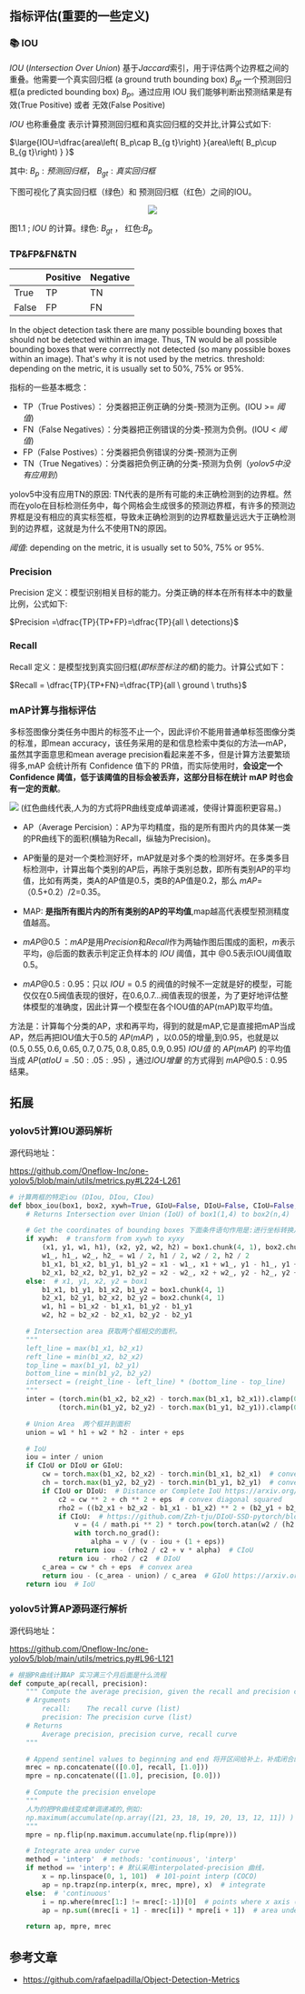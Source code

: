 


## 指标评估(重要的一些定义)

### 📚 IOU

$IOU$ (*Intersection Over Union*)  基于*Jaccard*索引，用于评估两个边界框之间的重叠。他需要一个真实回归框 (a ground truth bounding box) $B_{gt}$ 一个预测回归框(a predicted bounding box) $B_{p}$。通过应用 IOU 我们能够判断出预测结果是有效(True Positive) 或者 无效(False Positive) 

$IOU$ 也称重叠度 表示计算预测回归框和真实回归框的交并比,计算公式如下:



$\large{IOU=\dfrac{area\left( B_p\cap B_{g t}\right) }{area\left( B_p\cup B_{g t}\right) }
}$

其中: $B_p:预测回归框$，
$B_{g t}:真实回归框$



下图可视化了真实回归框（绿色）和 预测回归框（红色）之间的IOU。

<center> <img src="./map_analysis_imgs/iou.png"> </center>

图1.1 ; $IOU$ 的计算。绿色: $B_{g t}$ ， 红色:$B_p$

### TP&FP&FN&TN


|       | Positive | Negative |
| ----- | -------- | -------- |
| True  | TP       | TN       |
| False | FP       | FN       |



In the object detection task there are many possible bounding boxes that should not be detected within an image. Thus, TN would be all possible bounding boxes that were corrrectly not detected (so many possible boxes within an image). That's why it is not used by the metrics.
threshold: depending on the metric, it is usually set to 50%, 75% or 95%.


指标的一些基本概念：

- TP（True Postives）： 分类器把正例正确的分类-预测为正例。(IOU >=  _阈值_)
- FN（False Negatives）：分类器把正例错误的分类-预测为负例。(IOU <  _阈值_)
- FP（False Postives）：分类器把负例错误的分类-预测为正例
- TN（True Negatives）：分类器把负例正确的分类-预测为负例（*yolov5中没有应用到*）


yolov5中没有应用TN的原因:
TN代表的是所有可能的未正确检测到的边界框。然而在yolo在目标检测任务中，每个网格会生成很多的预测边界框，有许多的预测边界框是没有相应的真实标签框，导致未正确检测到的边界框数量远远大于正确检测到的边界框，这就是为什么不使用TN的原因。


_阈值_:  depending on the metric, it is usually set to 50%, 75% or 95%.

### Precision

Precision 定义：模型识别相关目标的能力。分类正确的样本在所有样本中的数量比例，公式如下:


$Precision =\dfrac{TP}{TP+FP}=\dfrac{TP}{all \ detections}$





### Recall 

Recall 定义：是模型找到真实回归框(*即标签标注的框*)的能力。计算公式如下：

$Recall = \dfrac{TP}{TP+FN}=\dfrac{TP}{all \ ground \ truths}$


### mAP计算与指标评估

 多标签图像分类任务中图片的标签不止一个，因此评价不能用普通单标签图像分类的标准，即mean accuracy，该任务采用的是和信息检索中类似的方法—mAP，虽然其字面意思和mean average precision看起来差不多，但是计算方法要繁琐得多,mAP 会统计所有 Confidence 值下的 PR值，而实际使用时，**会设定一个 Confidence 阈值，低于该阈值的目标会被丢弃，这部分目标在统计 mAP 时也会有一定的贡献**。 

<img src="map_analysis_imgs/interpolated_precision_v2.png">
(红色曲线代表,人为的方式将PR曲线变成单调递减，使得计算面积更容易。)

- AP（Average Percision）：AP为平均精度，指的是所有图片内的具体某一类的PR曲线下的面积(横轴为Recall，纵轴为Precision)。
- AP衡量的是对一个类检测好坏，mAP就是对多个类的检测好坏。在多类多目标检测中，计算出每个类别的AP后，再除于类别总数，即所有类别AP的平均值，比如有两类，类A的AP值是0.5，类B的AP值是0.2，那么 $mAP$=（0.5+0.2）/2=0.35。
- MAP: **是指所有图片内的所有类别的AP的平均值**,map越高代表模型预测精度值越高。
- $mAP@0.5$ ：$mAP$是用$Precision$和$Recall$作为两轴作图后围成的面积，$m$表示平均，@后面的数表示判定正负样本的 $IOU$ 阈值，其中 @0.5表示IOU阈值取0.5。

- $mAP@0.5:0.95$：只以 $IOU=0.5$ 的阀值的时候不一定就是好的模型，可能仅仅在0.5阀值表现的很好，在0.6,0.7...阀值表现的很差，为了更好地评估整体模型的准确度，因此计算一个模型在各个IOU值的AP(mAP)取平均值。

方法是：计算每个分类的AP，求和再平均，得到的就是mAP,它是直接把mAP当成AP，然后再把IOU值大于0.5的 $AP(mAP)$ ，以0.05的增量,到0.95，也就是以 $(0.5, 0.55, 0.6, 0.65, 0.7, 0.75, 0.8, 0.85, 0.9, 0.95)$ $IOU值$ 的 $AP(mAP)$ 的平均值当成 $AP(at IoU=.50:.05:.95)$ ，通过$IOU增量$ 的方式得到  $mAP@0.5:0.95$ 结果。


## 拓展 
### yolov5计算IOU源码解析
源代码地址：

https://github.com/Oneflow-Inc/one-yolov5/blob/main/utils/metrics.py#L224-L261



```python 
# 计算两框的特定iou (DIou, DIou, CIou) 
def bbox_iou(box1, box2, xywh=True, GIoU=False, DIoU=False, CIoU=False, eps=1e-7):
    # Returns Intersection over Union (IoU) of box1(1,4) to box2(n,4)

    # Get the coordinates of bounding boxes 下面条件语句作用是:进行坐标转换从而获取yolo格式边界框的坐标
    if xywh:  # transform from xywh to xyxy
        (x1, y1, w1, h1), (x2, y2, w2, h2) = box1.chunk(4, 1), box2.chunk(4, 1)
        w1_, h1_, w2_, h2_ = w1 / 2, h1 / 2, w2 / 2, h2 / 2
        b1_x1, b1_x2, b1_y1, b1_y2 = x1 - w1_, x1 + w1_, y1 - h1_, y1 + h1_
        b2_x1, b2_x2, b2_y1, b2_y2 = x2 - w2_, x2 + w2_, y2 - h2_, y2 + h2_
    else:  # x1, y1, x2, y2 = box1
        b1_x1, b1_y1, b1_x2, b1_y2 = box1.chunk(4, 1)
        b2_x1, b2_y1, b2_x2, b2_y2 = box2.chunk(4, 1)
        w1, h1 = b1_x2 - b1_x1, b1_y2 - b1_y1
        w2, h2 = b2_x2 - b2_x1, b2_y2 - b2_y1

    # Intersection area 获取两个框相交的面积。
    """
    left_line = max(b1_x1, b2_x1)
    reft_line = min(b1_x2, b2_x2)
    top_line = max(b1_y1, b2_y1)
    bottom_line = min(b1_y2, b2_y2)
    intersect = (reight_line - left_line) * (bottom_line - top_line)
    """
    inter = (torch.min(b1_x2, b2_x2) - torch.max(b1_x1, b2_x1)).clamp(0) * \
            (torch.min(b1_y2, b2_y2) - torch.max(b1_y1, b2_y1)).clamp(0)

    # Union Area  两个框并到面积
    union = w1 * h1 + w2 * h2 - inter + eps

    # IoU 
    iou = inter / union
    if CIoU or DIoU or GIoU:
        cw = torch.max(b1_x2, b2_x2) - torch.min(b1_x1, b2_x1)  # convex (smallest enclosing box) width
        ch = torch.max(b1_y2, b2_y2) - torch.min(b1_y1, b2_y1)  # convex height
        if CIoU or DIoU:  # Distance or Complete IoU https://arxiv.org/abs/1911.08287v1
            c2 = cw ** 2 + ch ** 2 + eps  # convex diagonal squared
            rho2 = ((b2_x1 + b2_x2 - b1_x1 - b1_x2) ** 2 + (b2_y1 + b2_y2 - b1_y1 - b1_y2) ** 2) / 4  # center dist ** 2
            if CIoU:  # https://github.com/Zzh-tju/DIoU-SSD-pytorch/blob/master/utils/box/box_utils.py#L47
                v = (4 / math.pi ** 2) * torch.pow(torch.atan(w2 / (h2 + eps)) - torch.atan(w1 / (h1 + eps)), 2)
                with torch.no_grad():
                    alpha = v / (v - iou + (1 + eps))
                return iou - (rho2 / c2 + v * alpha)  # CIoU
            return iou - rho2 / c2  # DIoU
        c_area = cw * ch + eps  # convex area
        return iou - (c_area - union) / c_area  # GIoU https://arxiv.org/pdf/1902.09630.pdf
    return iou  # IoU
```
### yolov5计算AP源码逐行解析

源代码地址：
 
https://github.com/Oneflow-Inc/one-yolov5/blob/main/utils/metrics.py#L96-L121

```python
# 根据PR曲线计算AP 实习满三个月后面是什么流程
def compute_ap(recall, precision):
    """ Compute the average precision, given the recall and precision curves
    # Arguments
        recall:    The recall curve (list)
        precision: The precision curve (list)
    # Returns
        Average precision, precision curve, recall curve
    """

    # Append sentinel values to beginning and end 将开区间给补上，补成闭合的区间。
    mrec = np.concatenate(([0.0], recall, [1.0])) 
    mpre = np.concatenate(([1.0], precision, [0.0]))

    # Compute the precision envelope 
    """
    人为的把PR曲线变成单调递减的,例如:
    np.maximum(accumulate(np.array([21, 23, 18, 19, 20, 13, 12, 11]) ) => np.array([23, 23, 20, 20, 20, 13, 12, 11])
    """
    mpre = np.flip(np.maximum.accumulate(np.flip(mpre)))

    # Integrate area under curve
    method = 'interp'  # methods: 'continuous', 'interp'
    if method == 'interp': # 默认采用interpolated-precision 曲线，
        x = np.linspace(0, 1, 101)  # 101-point interp (COCO)
        ap = np.trapz(np.interp(x, mrec, mpre), x)  # integrate
    else:  # 'continuous'
        i = np.where(mrec[1:] != mrec[:-1])[0]  # points where x axis (recall) changes
        ap = np.sum((mrec[i + 1] - mrec[i]) * mpre[i + 1])  # area under curve

    return ap, mpre, mrec
```

## 参考文章

- https://github.com/rafaelpadilla/Object-Detection-Metrics

